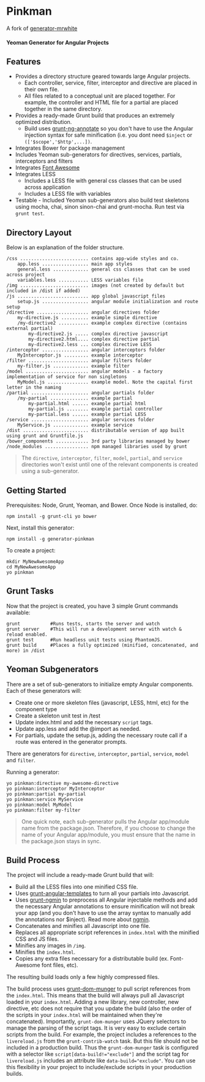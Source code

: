 # Pinkman
A fork of [generator-mrwhite](https://github.com/Iteam1337/generator-mrwhite)
#### Yeoman Generator for Angular Projects

Features
-------------

* Provides a directory structure geared towards large Angular projects.
    * Each controller, service, filter, interceptor and directive are placed in their own file.
    * All files related to a conceptual unit are placed together.  For example, the controller and HTML file for a partial are placed together in the same directory.
* Provides a ready-made Grunt build that produces an extremely optimized distribution.
   * Build uses [grunt-ng-annotate](https://github.com/mgol/grunt-ng-annotate) so you don't have to use the Angular injection syntax for safe minification (i.e. you dont need `$inject` or `(['$scope','$http',...])`.
* Integrates Bower for package management
* Includes Yeoman sub-generators for directives, services, partials, interceptors and filters
* Integrates [Font Awesome](http://fontawesome.io)
* Integrates LESS
    * Includes a LESS file with general css classes that can be used across application
    * Includes a LESS file with variables
* Testable - Included Yeoman sub-generators also build test skeletons using mocha, chai, sinon sinon-chai and grunt-mocha. Run test via `grunt test`.


Directory Layout
-------------
Below is an explanation of the folder structure.

~~~~
/css ......................... contains app-wide styles and co.
    app.less ................. main app styles
    general.less ............. general css classes that can be used across project
    variables.less ........... LESS variables file
/img ......................... images (not created by default but included in /dist if added)
/js .......................... app global javascript files
    setup.js ................. angular module initialization and route setup
/directive ................... angular directives folder
    my-directive.js .......... example simple directive
    /my-directive2 ........... example complex directive (contains external partial)
        my-directive2.js ..... complex directive javascript
        my-directive2.html.... complex directive partial
        my-directive2.less ... complex directive LESS
/interceptor ................. angular interceptors folder
    MyInterceptor.js ......... example interceptor
/filter ...................... angular filters folder
    my-filter.js ............. example filter
/model ....................... angular models - a factory implementation of service for non singletons
    MyModel.js ............... example model. Note the capital first letter in the naming
/partial ..................... angular partials folder
    /my-partial .............. example partial
        my-partial.html ...... example partial html
        my-partial.js ........ example partial controller
        my-partial.less ...... example partial LESS
/service ..................... angular services folder
    MyService.js ............. example service
/dist ........................ distributable version of app built using grunt and Gruntfile.js
/bower_components ............ 3rd party libraries managed by bower
/node_modules ................ npm managed libraries used by grunt
~~~~

>The `directive`, `interceptor`, `filter`, `model`, `partial`, and `service` directories won't exist until one of the relevant components is created using a sub-generator.


Getting Started
-------------

Prerequisites: Node, Grunt, Yeoman, and Bower.  Once Node is installed, do:
~~~~
npm install -g grunt-cli yo bower
~~~~
Next, install this generator:
~~~~
npm install -g generator-pinkman
~~~~
To create a project:
~~~~
mkdir MyNewAwesomeApp
cd MyNewAwesomeApp
yo pinkman
~~~~

Grunt Tasks
-------------

Now that the project is created, you have 3 simple Grunt commands available:
~~~~
grunt           #Runs tests, starts the server and watch
grunt server    #This will run a development server with watch & reload enabled.
grunt test      #Run headless unit tests using PhantomJS.
grunt build     #Places a fully optimized (minified, concatenated, and more) in /dist
~~~~

Yeoman Subgenerators
-------------

There are a set of sub-generators to initialize empty Angular components.  Each of these generators will:

* Create one or more skeleton files (javascript, LESS, html, etc) for the component type
* Create a skeleton unit test in /test
* Update index.html and add the necessary `script` tags.
* Update app.less and add the @import as needed.
* For partials, update the setup.js, adding the necessary route call if a route was entered in the generator prompts.

There are generators for `directive`, `interceptor`, `partial`, `service`, `model` and `filter`.

Running a generator:
~~~~
yo pinkman:directive my-awesome-directive
yo pinkman:interceptor MyInterceptor
yo pinkman:partial my-partial
yo pinkman:service MyService
yo pinkman:model MyModel
yo pinkman:filter my-filter
~~~~

>One quick note, each sub-generator pulls the Angular app/module name from the package.json.  Therefore, if you choose to change the name of your Angular app/module, you must ensure that the name in the package.json stays in sync.


Build Process
-------------

The project will include a ready-made Grunt build that will:

* Build all the LESS files into one minified CSS file.
* Uses [grunt-angular-templates](https://github.com/ericclemmons/grunt-angular-templates) to turn all your partials into Javascript.
* Uses [grunt-ngmin](https://github.com/btford/grunt-ngmin) to preprocess all Angular injectable methods and add the necessary Angular annotations to ensure minification will not break your app (and you don't have to use the array syntax to
manually add the annotations nor $inject).  Read more about [ngmin](https://github.com/btford/ngmin).
* Concatenates and minifies all Javascript into one file.
* Replaces all appropriate script references in `index.html` with the minified CSS and JS files.
* Minifies any images in `/img`.
* Minifies the `index.html`.
* Copies any extra files necessary for a distributable build (ex.  Font-Awesome font files, etc).

The resulting build loads only a few highly compressed files.

The build process uses [grunt-dom-munger](https://github.com/cgross/grunt-dom-munger) to pull script references from the `index.html`.  This means that the build will always pull all Javascript loaded in your `index.html`.  Adding a new library, new controller, new directive, etc does not require that you update the build (also the order of the scripts in your `index.html` will be maintained when they're concatenated).  Importantly, `grunt-dom-munger` uses JQuery selectors to manage the parsing of the script tags. It is very easy to exclude certain scripts from the build.  For example, the project includes a references to the `livereload.js` from the `grunt-contrib-watch` task.  But this file should not be included in a production build.  Thus the `grunt-dom-munger` task is configured with a selector like `script[data-build!="exclude"]` and the script tag for `livereload.js` includes an attribute like `data-build="exclude"`.  You can use this flexibility in your project to include/exclude scripts in your production builds.
